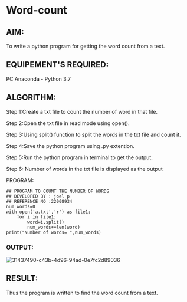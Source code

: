 # Word-count
## AIM:
To write a python program for getting the word count from a text.
## EQUIPEMENT'S REQUIRED: 
PC
Anaconda - Python 3.7
## ALGORITHM: 
Step 1:Create a txt file to count the number of word in that file.

Step 2:Open the txt file in read mode using open().

Step 3:Using split() function to split the words in the txt file and count it.

Step 4:Save the python program using .py extention.

Step 5:Run the python program in terminal to get the output.

Step 6: Number of words in the txt file is displayed as the output

PROGRAM:
```
## PROGRAM TO COUNT THE NUMBER OF WORDS
## DEVELOPED BY : joel p                                                                                                                                       ## REFERENCE NO :22008934
num_words=0
with open('a.txt','r') as file1:
    for i in file1:
        word=i.split()
        num_words+=len(word)
print("Number of words= ",num_words)
```

### OUTPUT:

![31437490-c43b-4d96-94ad-0e7fc2d89036](https://user-images.githubusercontent.com/118626456/214857251-be1737db-32ef-457b-83e0-7b2117b54a71.jpg)


## RESULT:
Thus the program is written to find the word count from a text.
